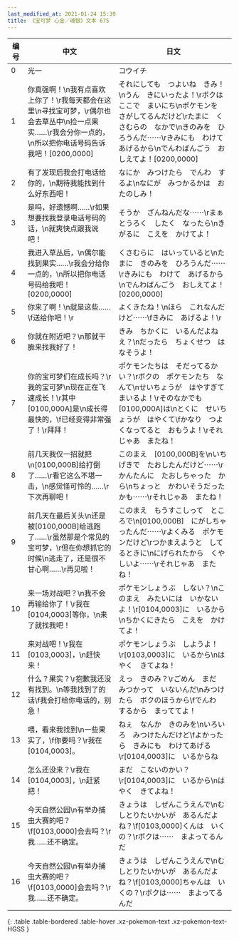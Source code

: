 ```yaml
---
last_modified_at: 2021-01-24 15:39
title: 《宝可梦 心金／魂银》文本 675
---
```

| 编号 | 中文 | 日文 |
| ---- | ---- | ---- |
| 0 | 光一 | コウイチ |
| 1 | 你真强啊！\n我有点喜欢上你了！\r我每天都会在这里\n寻找宝可梦，\r偶尔也会去草丛中\n捡一点果实……\r我会分你一点的，\n所以把你电话号码告诉我吧！[0200,0000] | それにしても　つよいね　きみ！\nうん　きにいったよ！\rボクは　ここで　まいにち\nポケモンを　さがしてるんだけど\rたまに　くさむらの　なかで\nきのみを　ひろうんだ⋯⋯\rきみにも　わけて　あげるから\nでんわばんごう　おしえてよ！[0200,0000] |
| 2 | 有了发现后我会打电话给你的，\n期待我能找到什么好东西吧！ | なにか　みつけたら　でんわ　するよ\nなにが　みつかるかは　おたのしみ！ |
| 3 | 是吗，好遗憾啊……\r如果想要找我登录电话号码的话，\n就爽快点跟我说吧！ | そうか　ざんねんだな⋯⋯\rまぁ　とうろく　したく　なったら\nきがるに　こえを　かけてよ！ |
| 4 | 我进入草丛后，\n偶尔能找到果实……\r我会分给你一点的，\n所以把你电话号码给我吧！[0200,0000] | くさむらに　はいっていると\nたまに　きのみを　ひろうんだ⋯⋯\rきみにも　わけて　あげるから\nでんわばんごう　おしえてよ！[0200,0000] |
| 5 | 你来了啊！\n就是这些……\f送给你吧！\r | よくきたね！\nほら　これなんだけど⋯⋯\fきみに　あげるよ！\r |
| 6 | 你就在附近吧？\n那就干脆来找我好了！ | きみ　ちかくに　いるんだよねえ？\nだったら　ちょくせつ　はなそうよ！ |
| 7 | 你的宝可梦们在成长吗？\r我的宝可梦\n现在正在飞速成长！\r其中[0100,000A]是\n成长得最快的，\f已经变得非常强了！\r拜拜！ | ポケモンたちは　そだってるかい？\rボクの　ポケモンたち　なんて\nせいちょうが　はやすぎて　まいるよ！\rそのなかでも　[0100,000A]は\nとくに　せいちょうが　はやくて\fかなり　つよくなってると　おもうよ！\rそれじゃあ　またね！ |
| 8 | 前几天我仅一招就把\n[0100,000B]给打倒了……\r看它这么不堪一击，\n感觉怪可怜的……\r下次再聊吧！ | このまえ　[0100,000B]を\nいちげきで　たおしたんだけど⋯⋯\rかんたんに　たおしちゃった　から\nちょっと　かわいそうだったかも⋯⋯\rそれじゃあ　またね！ |
| 9 | 前几天在最后关头\n还是被[0100,000B]给逃跑了……\r虽然那是个常见的宝可梦，\r但在你想抓它的时候\n逃走了，还是很不甘心啊……\r再见啦！ | このまえ　もうすこしって　ところで\n[0100,000B]　にがしちゃったんだ⋯⋯\rよくみる　ポケモンだけど\rつかまえようと　してるときに\nにげられたから　くやしいよ⋯⋯\rそれじゃあ　またね！ |
| 10 | 来一场对战吧？\n我不会再输给你了！\r我在[0104,0003]等你，\n来了就找我吧！ | ポケモンしょうぶ　しない？\nこのまえ　みたいには　いかないよ！\r[0104,0003]に　いるから\nちかくにきたら　こえを　かけてよ！ |
| 11 | 来对战吧！\r我在[0103,0003]，\n赶快来！ | ポケモンしょうぶ　しようよ！\r[0103,0003]に　いるから\nはやく　きてよね！ |
| 12 | 什么？果实？\r抱歉我还没有找到。\n等我找到了的话\f我会打给你电话的，别急！ | えっ　きのみ？\rごめん　まだ　みつかって　いないんだ\nみつけたら　ボクのほうから\fでんわ　するから　まっててよ！ |
| 13 | 喂，看来我找到\n一些果实了，\f你要吗？\r我在[0104,0003]。 | ねぇ　なんか　きのみを\nいろいろ　みつけたんだけど\fよかったら　きみにも　わけてあげる\r[0104,0003]に　いるからね |
| 14 | 怎么还没来？\r我在[0104,0003]，\n赶紧把！ | まだ　こないのかい？\r[0104,0003]に　いるから\nはやく　きてよね！ |
| 15 | 今天自然公园\n有举办捕虫大赛的吧？\f[0103,0000]会去吗？\r我……还不确定。 | きょうは　しぜんこうえんで\nむしとりたいかいが　あるんだよね？\f[0103,0000]くんは　いくの？\rボクは⋯⋯　まよってるんだ |
| 16 | 今天自然公园\n有举办捕虫大赛的吧？\f[0103,0000]会去吗？\r我……还不确定。 | きょうは　しぜんこうえんで\nむしとりたいかいが　あるんだよね？\f[0103,0000]ちゃんは　いくの？\rボクは⋯⋯　まよってるんだ |
{: .table .table-bordered .table-hover .xz-pokemon-text .xz-pokemon-text-HGSS }